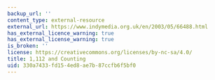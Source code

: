 ```yaml
---
backup_url: ''
content_type: external-resource
external_url: https://www.indymedia.org.uk/en/2003/05/66488.html
has_external_licence_warning: true
has_external_license_warning: true
is_broken: ''
license: https://creativecommons.org/licenses/by-nc-sa/4.0/
title: 1,112 and Counting
uid: 330a7433-fd15-4ed8-ae7b-87ccfb6f5bf0
---
```

